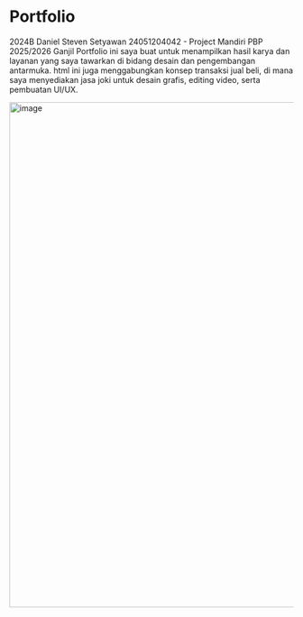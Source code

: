 # Portfolio
2024B Daniel Steven Setyawan 24051204042 - Project Mandiri PBP 2025/2026 Ganjil
Portfolio ini saya buat untuk menampilkan hasil karya dan layanan yang saya tawarkan di bidang desain dan pengembangan antarmuka. 
html ini juga menggabungkan konsep transaksi jual beli, di mana saya menyediakan jasa joki untuk desain grafis, editing video, serta pembuatan UI/UX. 

<img width="1918" height="896" alt="image" src="https://github.com/user-attachments/assets/5e15ba90-e56d-449e-96e4-b22d051fa9ae" />


